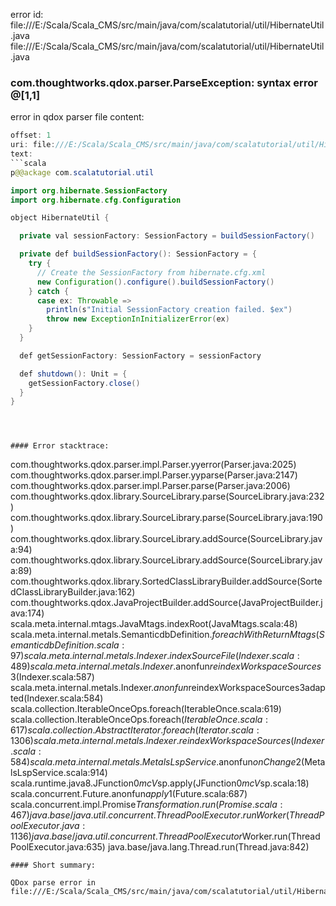 error id: file:///E:/Scala/Scala_CMS/src/main/java/com/scalatutorial/util/HibernateUtil.java
file:///E:/Scala/Scala_CMS/src/main/java/com/scalatutorial/util/HibernateUtil.java
### com.thoughtworks.qdox.parser.ParseException: syntax error @[1,1]

error in qdox parser
file content:
```java
offset: 1
uri: file:///E:/Scala/Scala_CMS/src/main/java/com/scalatutorial/util/HibernateUtil.java
text:
```scala
p@@ackage com.scalatutorial.util

import org.hibernate.SessionFactory
import org.hibernate.cfg.Configuration

object HibernateUtil {

  private val sessionFactory: SessionFactory = buildSessionFactory()

  private def buildSessionFactory(): SessionFactory = {
    try {
      // Create the SessionFactory from hibernate.cfg.xml
      new Configuration().configure().buildSessionFactory()
    } catch {
      case ex: Throwable =>
        println(s"Initial SessionFactory creation failed. $ex")
        throw new ExceptionInInitializerError(ex)
    }
  }

  def getSessionFactory: SessionFactory = sessionFactory

  def shutdown(): Unit = {
    getSessionFactory.close()
  }
}


```

```



#### Error stacktrace:

```
com.thoughtworks.qdox.parser.impl.Parser.yyerror(Parser.java:2025)
	com.thoughtworks.qdox.parser.impl.Parser.yyparse(Parser.java:2147)
	com.thoughtworks.qdox.parser.impl.Parser.parse(Parser.java:2006)
	com.thoughtworks.qdox.library.SourceLibrary.parse(SourceLibrary.java:232)
	com.thoughtworks.qdox.library.SourceLibrary.parse(SourceLibrary.java:190)
	com.thoughtworks.qdox.library.SourceLibrary.addSource(SourceLibrary.java:94)
	com.thoughtworks.qdox.library.SourceLibrary.addSource(SourceLibrary.java:89)
	com.thoughtworks.qdox.library.SortedClassLibraryBuilder.addSource(SortedClassLibraryBuilder.java:162)
	com.thoughtworks.qdox.JavaProjectBuilder.addSource(JavaProjectBuilder.java:174)
	scala.meta.internal.mtags.JavaMtags.indexRoot(JavaMtags.scala:48)
	scala.meta.internal.metals.SemanticdbDefinition$.foreachWithReturnMtags(SemanticdbDefinition.scala:97)
	scala.meta.internal.metals.Indexer.indexSourceFile(Indexer.scala:489)
	scala.meta.internal.metals.Indexer.$anonfun$reindexWorkspaceSources$3(Indexer.scala:587)
	scala.meta.internal.metals.Indexer.$anonfun$reindexWorkspaceSources$3$adapted(Indexer.scala:584)
	scala.collection.IterableOnceOps.foreach(IterableOnce.scala:619)
	scala.collection.IterableOnceOps.foreach$(IterableOnce.scala:617)
	scala.collection.AbstractIterator.foreach(Iterator.scala:1306)
	scala.meta.internal.metals.Indexer.reindexWorkspaceSources(Indexer.scala:584)
	scala.meta.internal.metals.MetalsLspService.$anonfun$onChange$2(MetalsLspService.scala:914)
	scala.runtime.java8.JFunction0$mcV$sp.apply(JFunction0$mcV$sp.scala:18)
	scala.concurrent.Future$.$anonfun$apply$1(Future.scala:687)
	scala.concurrent.impl.Promise$Transformation.run(Promise.scala:467)
	java.base/java.util.concurrent.ThreadPoolExecutor.runWorker(ThreadPoolExecutor.java:1136)
	java.base/java.util.concurrent.ThreadPoolExecutor$Worker.run(ThreadPoolExecutor.java:635)
	java.base/java.lang.Thread.run(Thread.java:842)
```
#### Short summary: 

QDox parse error in file:///E:/Scala/Scala_CMS/src/main/java/com/scalatutorial/util/HibernateUtil.java